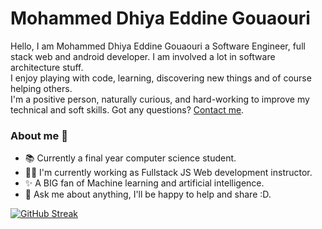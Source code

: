 # Mohammed Dhiya Eddine Gouaouri
Hello, I am Mohammed Dhiya Eddine Gouaouri a  Software Engineer, full stack web and android developer. I am involved a lot in software architecture stuff. \
I enjoy playing with code, learning, discovering new things and of course helping others. \
I'm a positive person, naturally curious, and hard-working to improve my technical and soft skills.
Got any questions? [Contact me](mailto:im_gouaouri@esi.dz).
### About me 👋 

- 📚 Currently a final year computer science student.
- 👨‍💻 I'm currently working as Fullstack JS Web development instructor.
- ✨ A BIG fan of Machine learning and artificial intelligence.
- 💬 Ask me about anything, I'll be happy to help and share :D.

[![GitHub Streak](https://github-readme-streak-stats.herokuapp.com?user=MohamedGouaouri&theme=dark)](https://git.io/streak-stats)
